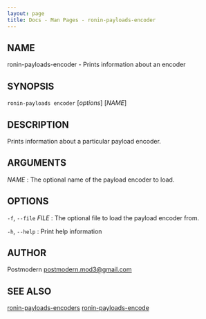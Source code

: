 ```yaml
---
layout: page
title: Docs - Man Pages - ronin-payloads-encoder
---
```


## NAME

ronin-payloads-encoder - Prints information about an encoder

## SYNOPSIS

`ronin-payloads encoder` [*options*] [*NAME*]

## DESCRIPTION

Prints information about a particular payload encoder.

## ARGUMENTS

*NAME*
: The optional name of the payload encoder to load.

## OPTIONS

`-f`, `--file` *FILE*
: The optional file to load the payload encoder from.

`-h`, `--help`
: Print help information

## AUTHOR

Postmodern <postmodern.mod3@gmail.com>

## SEE ALSO

[ronin-payloads-encoders](ronin-payloads-encoders.1.html) [ronin-payloads-encode](ronin-payloads-encode.1.html)

